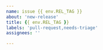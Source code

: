 ```yaml
---
name: issue {{ env.REL_TAG }}
about: 'new-release'
title: {{ env.REL_TAG }}
labels: 'pull-request,needs-triage'
assignees: ''

---
```



